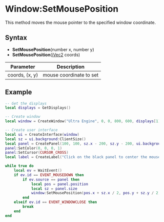 # Window:SetMousePosition

This method moves the mouse pointer to the specified window coordinate.

## Syntax

- **SetMousePosition**(number x, number y)
- **SetMousePosition**([iVec2](iVec2.md) coords)

| Parameter | Description |
|---|---|
| coords, (x, y) | mouse coordinate to set |

## Example

```lua
-- Get the displays
local displays = GetDisplays()

-- Create window
local window = CreateWindow("Ultra Engine", 0, 0, 800, 600, displays[1])

-- Create user interface
local ui = CreateInterface(window)
local sz = ui.background:ClientSize()
local panel = CreatePanel(100, 100, sz.x - 200, sz.y - 200, ui.background)
panel:SetColor(0, 0, 0, 1)
panel:SetCursor(CURSOR_CROSS)
local label = CreateLabel("Click on the black panel to center the mouse", 0, 43, sz.x, 30, ui.background, LABEL_CENTER)

while true do
    local ev = WaitEvent()
    if ev.id == EVENT_MOUSEDOWN then
        if ev.source == panel then
            local pos = panel.position
            local sz = panel.size
            window:SetMousePosition(pos.x + sz.x / 2, pos.y + sz.y / 2)
        end
    elseif ev.id == EVENT_WINDOWCLOSE then
        break
    end
end
```
